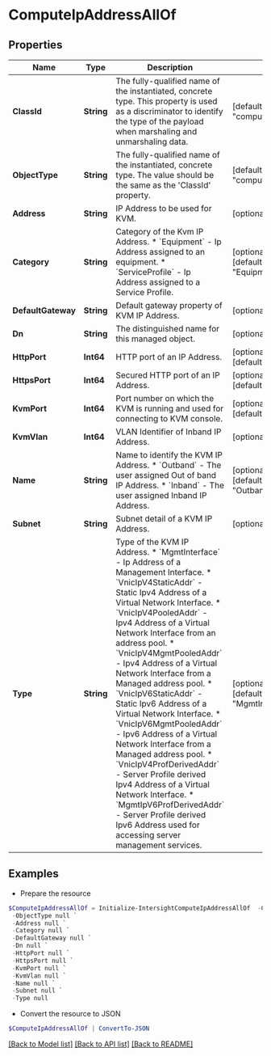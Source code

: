 # ComputeIpAddressAllOf
## Properties

Name | Type | Description | Notes
------------ | ------------- | ------------- | -------------
**ClassId** | **String** | The fully-qualified name of the instantiated, concrete type. This property is used as a discriminator to identify the type of the payload when marshaling and unmarshaling data. | [default to "compute.IpAddress"]
**ObjectType** | **String** | The fully-qualified name of the instantiated, concrete type. The value should be the same as the &#39;ClassId&#39; property. | [default to "compute.IpAddress"]
**Address** | **String** | IP Address to be used for KVM. | [optional] [readonly] 
**Category** | **String** | Category of the Kvm IP Address. * &#x60;Equipment&#x60; - Ip Address assigned to an equipment. * &#x60;ServiceProfile&#x60; - Ip Address assigned to a Service Profile. | [optional] [readonly] [default to "Equipment"]
**DefaultGateway** | **String** | Default gateway property of KVM IP Address. | [optional] [readonly] 
**Dn** | **String** | The distinguished name for this managed object. | [optional] [readonly] 
**HttpPort** | **Int64** | HTTP port of an IP Address. | [optional] [readonly] [default to 80]
**HttpsPort** | **Int64** | Secured HTTP port of an IP Address. | [optional] [readonly] [default to 443]
**KvmPort** | **Int64** | Port number on which the KVM is running and used for connecting to KVM console. | [optional] [readonly] [default to 2068]
**KvmVlan** | **Int64** | VLAN Identifier of Inband IP Address. | [optional] [readonly] 
**Name** | **String** | Name to identify the KVM IP Address. * &#x60;Outband&#x60; - The user assigned Out of band IP Address. * &#x60;Inband&#x60; - The user assigned Inband IP Address. | [optional] [readonly] [default to "Outband"]
**Subnet** | **String** | Subnet detail of a KVM IP Address. | [optional] [readonly] 
**Type** | **String** | Type of the KVM IP Address. * &#x60;MgmtInterface&#x60; - Ip Address of a Management Interface. * &#x60;VnicIpV4StaticAddr&#x60; - Static Ipv4 Address of a Virtual Network Interface. * &#x60;VnicIpV4PooledAddr&#x60; - Ipv4 Address of a Virtual Network Interface from an address pool. * &#x60;VnicIpV4MgmtPooledAddr&#x60; - Ipv4 Address of a Virtual Network Interface from a Managed address pool. * &#x60;VnicIpV6StaticAddr&#x60; - Static Ipv6 Address of a Virtual Network Interface. * &#x60;VnicIpV6MgmtPooledAddr&#x60; - Ipv6 Address of a Virtual Network Interface from a Managed address pool. * &#x60;VnicIpV4ProfDerivedAddr&#x60; - Server Profile derived Ipv4 Address of a Virtual Network Interface. * &#x60;MgmtIpV6ProfDerivedAddr&#x60; - Server Profile derived Ipv6 Address used for accessing server management services. | [optional] [readonly] [default to "MgmtInterface"]

## Examples

- Prepare the resource
```powershell
$ComputeIpAddressAllOf = Initialize-IntersightComputeIpAddressAllOf  -ClassId null `
 -ObjectType null `
 -Address null `
 -Category null `
 -DefaultGateway null `
 -Dn null `
 -HttpPort null `
 -HttpsPort null `
 -KvmPort null `
 -KvmVlan null `
 -Name null `
 -Subnet null `
 -Type null
```

- Convert the resource to JSON
```powershell
$ComputeIpAddressAllOf | ConvertTo-JSON
```

[[Back to Model list]](../README.md#documentation-for-models) [[Back to API list]](../README.md#documentation-for-api-endpoints) [[Back to README]](../README.md)

